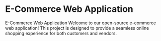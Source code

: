 # E-Commerce Web Application

E-Commerce Web Application  Welcome to our open-source e-commerce web application! This project is designed to provide a seamless online shopping experience for both customers and vendors.
